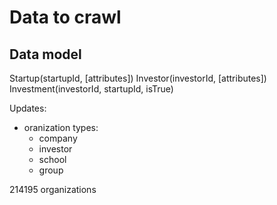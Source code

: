 Data to crawl
====

## Data model

Startup(startupId, [attributes])
Investor(investorId, [attributes])
Investment(investorId, startupId, isTrue)

Updates:

- oranization types:
  - company
  - investor
  - school
  - group

214195 organizations
